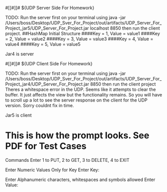 #[[#]]# ${UDP Server Side  For Homework}

TODO: Run the server first on your terminal using java -jar /Users/boss/Desktop/UDP_Sver_For_Project/out/artifacts/UDP_Server_For_Project_jar5/UDP_Server_For_Project.jar localhost 8850 then run the client project.
##HashMap Initial Structure
####Key = 1, Value = value1
####Key = 2, Value = value2
####Key = 3, Value = value3
####Key = 4, Value = value4
####Key = 5, Value = value5

Jar4 is server


#[[#]]# ${UDP Client Side For Homework}

TODO: Run the server first on your terminal using  java -jar /Users/boss/Desktop/UDP_Sver_For_Project/out/artifacts/UDP_Server_For_Project_jar4/UDP_Server_For_Project.jar 8850 then run the client project 
Theres a whitespace error in the UDP. Seems like it attempts to clear the buffer. It just affects the view but the functionality remains. So you will have to scroll up a lot to see the server response on the client for the UDP version. Sorry couldnt fix in time. 

Jar5 is client

# This is how the prompt looks. See PDF for Test Cases 
Commands 
Enter 1 to PUT, 2 to GET, 3 to DELETE, 4 to EXIT

Enter Numeric Values Only for Key
Enter Key: 

Enter Alphanumeric characters, whitespaces and symbols allowed
Enter Value: 
